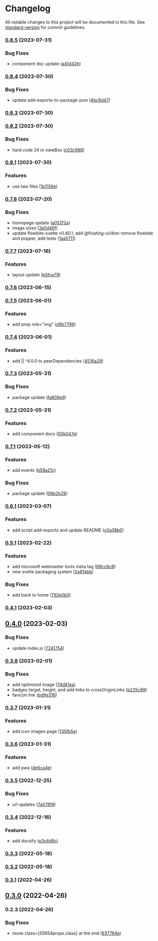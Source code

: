 # Changelog

All notable changes to this project will be documented in this file. See [standard-version](https://github.com/conventional-changelog/standard-version) for commit guidelines.

### [0.8.5](https://github.com/shinokada/svelte-simples/compare/v0.8.4...v0.8.5) (2023-07-31)


### Bug Fixes

* component doc update ([a41d42b](https://github.com/shinokada/svelte-simples/commit/a41d42b2799684e23a5a29bc482da19326b4057a))

### [0.8.4](https://github.com/shinokada/svelte-simples/compare/v0.8.3...v0.8.4) (2023-07-30)


### Bug Fixes

* update add-exports-to-package-json ([4bc6d47](https://github.com/shinokada/svelte-simples/commit/4bc6d471fa3e47e980e568482727bcd49cb58446))

### [0.8.3](https://github.com/shinokada/svelte-simples/compare/v0.8.2...v0.8.3) (2023-07-30)

### [0.8.2](https://github.com/shinokada/svelte-simples/compare/v0.8.1...v0.8.2) (2023-07-30)


### Bug Fixes

* hard code 24 in viewBox ([c03c988](https://github.com/shinokada/svelte-simples/commit/c03c9889a34ab709ed7c676fcd65e8f26b984563))

### [0.8.1](https://github.com/shinokada/svelte-simples/compare/v0.7.8...v0.8.1) (2023-07-30)


### Features

* use two files ([1b1158e](https://github.com/shinokada/svelte-simples/commit/1b1158e39ae768f4a18d8bad8aa0f750b2b01306))

### [0.7.8](https://github.com/shinokada/svelte-simples/compare/v0.7.7...v0.7.8) (2023-07-20)


### Bug Fixes

* homepage update ([a052f2a](https://github.com/shinokada/svelte-simples/commit/a052f2ad91020bd1fe09fb219824e69b1beaf183))
* image sizes ([3a5d46f](https://github.com/shinokada/svelte-simples/commit/3a5d46fbd956d533af59bf79b335e9ce14acf56f))
* update flowbite-svelte v0.40.1, add @floating-ui/dom remove flowbite and popper, add tests ([1aa5711](https://github.com/shinokada/svelte-simples/commit/1aa571100ffc7fd21201efa6896c8c6e02324b49))

### [0.7.7](https://github.com/shinokada/svelte-simples/compare/v0.7.6...v0.7.7) (2023-07-16)


### Features

* layout update ([b5fce79](https://github.com/shinokada/svelte-simples/commit/b5fce79aebc7e7fd11ce30ee9a8b3e44cc13cf9b))

### [0.7.6](https://github.com/shinokada/svelte-simples/compare/v0.7.5...v0.7.6) (2023-06-15)

### [0.7.5](https://github.com/shinokada/svelte-simples/compare/v0.7.4...v0.7.5) (2023-06-01)

### Features

- add prop role="img" ([d9b7796](https://github.com/shinokada/svelte-simples/commit/d9b7796e533904cf8a34ab8c56b0dd04f4e4d5e7))

### [0.7.4](https://github.com/shinokada/svelte-simples/compare/v0.7.3...v0.7.4) (2023-06-01)

### Features

- add || ^4.0.0 to peerDependencies ([4516a29](https://github.com/shinokada/svelte-simples/commit/4516a29d119cadb6f55c468cc9947a2b36161588))

### [0.7.3](https://github.com/shinokada/svelte-simples/compare/v0.7.2...v0.7.3) (2023-05-31)

### Bug Fixes

- package update ([fa808e9](https://github.com/shinokada/svelte-simples/commit/fa808e9520d01bd716b79588a3c30ae8f32278be))

### [0.7.2](https://github.com/shinokada/svelte-simples/compare/v0.7.1...v0.7.2) (2023-05-31)

### Features

- add component docs ([00b047e](https://github.com/shinokada/svelte-simples/commit/00b047ee7439ec4ba2e538309ae16297ab6ee7cc))

### [0.7.1](https://github.com/shinokada/svelte-simples/compare/v0.6.1...v0.7.1) (2023-05-12)

### Features

- add events ([b58a21c](https://github.com/shinokada/svelte-simples/commit/b58a21c49900f0b2cd7eefa78ac053c64db3f8a3))

### Bug Fixes

- package update ([06b2b28](https://github.com/shinokada/svelte-simples/commit/06b2b2838b9adbbecceae67b9e7e2178ce20e559))

### [0.6.1](https://github.com/shinokada/svelte-simples/compare/v0.5.1...v0.6.1) (2023-03-07)

### Features

- add script add-exports and update README ([c0a38b0](https://github.com/shinokada/svelte-simples/commit/c0a38b09ee081b0017f854397321283825c36a12))

### [0.5.1](https://github.com/shinokada/svelte-simples/compare/v0.4.1...v0.5.1) (2023-02-22)

### Features

- add microsoft webmaster tools meta tag ([89cc6c8](https://github.com/shinokada/svelte-simples/commit/89cc6c8c9cd780d30118a533af4148b6b1eb0ba8))
- new svelte packaging system ([2e81ebb](https://github.com/shinokada/svelte-simples/commit/2e81ebb72e1d6e95767a61c4a788dc94673e3cd1))

### Bug Fixes

- add back to home ([792e0b5](https://github.com/shinokada/svelte-simples/commit/792e0b5c260c37f0b8a17fd376d55d3bdff79717))

### [0.4.1](https://github.com/shinokada/svelte-simples/compare/v0.4.0...v0.4.1) (2023-02-03)

## [0.4.0](https://github.com/shinokada/svelte-simples/compare/v0.3.8...v0.4.0) (2023-02-03)

### Bug Fixes

- update index.js ([7241754](https://github.com/shinokada/svelte-simples/commit/72417541f5fb0695d21dac055358f0f510a451ea))

### [0.3.8](https://github.com/shinokada/svelte-simples/compare/v0.3.7...v0.3.8) (2023-02-01)

### Bug Fixes

- add optimized image ([74d81ea](https://github.com/shinokada/svelte-simples/commit/74d81ea70bd7c2f4ee6a5fb37e0ba28e315e49c2))
- badges target, height, and add links to crossOriginLinks ([b225c69](https://github.com/shinokada/svelte-simples/commit/b225c691b64afc54dc59c1e9ab79e40c51782158))
- favicon link ([bd9e318](https://github.com/shinokada/svelte-simples/commit/bd9e318f9c847315b15ebbcf238afa6a18e140f7))

### [0.3.7](https://github.com/shinokada/svelte-simples/compare/v0.3.6...v0.3.7) (2023-01-31)

### Features

- add icon images page ([135fb5e](https://github.com/shinokada/svelte-simples/commit/135fb5e9c0434d1911f7aad60dabc5bd2ce40a38))

### [0.3.6](https://github.com/shinokada/svelte-simples/compare/v0.3.5...v0.3.6) (2023-01-31)

### Features

- add pwa ([de6ca4e](https://github.com/shinokada/svelte-simples/commit/de6ca4e6fd8dbdb56dd4cf3408778b3ebfa658a9))

### [0.3.5](https://github.com/shinokada/svelte-simples/compare/v0.3.4...v0.3.5) (2022-12-25)

### Bug Fixes

- url updates ([7a578f9](https://github.com/shinokada/svelte-simples/commit/7a578f9defc3664a18dadbd7745d25d98cba8bc0))

### [0.3.4](https://github.com/shinokada/svelte-simples/compare/v0.3.3...v0.3.4) (2022-12-16)

### Features

- add docsify ([e3c6d9c](https://github.com/shinokada/svelte-simples/commit/e3c6d9cab6ec880a5772b9d1fd3626c028d773a1))

### [0.3.3](https://github.com/shinokada/svelte-simples/compare/v0.3.2...v0.3.3) (2022-05-18)

### [0.3.2](https://github.com/shinokada/svelte-simples/compare/v0.3.1...v0.3.2) (2022-05-18)

### [0.3.1](https://github.com/shinokada/svelte-simples/compare/v0.3.0...v0.3.1) (2022-04-26)

## [0.3.0](https://github.com/shinokada/svelte-simples/compare/v0.2.3...v0.3.0) (2022-04-26)

### 0.2.3 (2022-04-26)

### Bug Fixes

- move class={55654props.class} at the end ([937784e](https://github.com/shinokada/svelte-simpleicons/commit/937784e2066271c7e65db2daade42ae0944b09a1))
